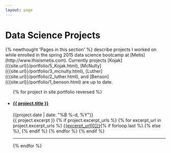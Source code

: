 ```yaml
---
layout: page
---
```


  <h1 class="content-listing-header sans">Data Science Projects</h1>
  {% newthought 'Pages in this section' %} describe projects I worked on while enrolled in the spring 2015 data science bootcamp at [Metis](http://www.thisismetis.com). Currently projects [Kojak]({{site.url}}/portfolio/5_Kojak.html), [McNulty]({{site.url}}/portfolio/3_mcnulty.html), [Luther]({{site.url}}/portfolio/2_luther.html), and [Benson]({{site.url}}/portfolio/1_benson.html) are up to date.

  <ul class="content">
    {% for project in site.portfolio reversed %}
      <li class="listing">
        <a href="{{ project.url }}"><h4 class="contrast">{{ project.title }}</h4></a>
        <span class="smaller">{{project.date | date: "%B %-d, %Y"}}</span>  <br/>
        {{ project.excerpt }}
        {% if project.excerpt_urls %}
          {% for excerpt_url in project.excerpt_urls %}
            <a href="{{site.url}}/assets/img/{{excerpt_url[1]}}">{{excerpt_url[0]}}</a>{% if forloop.last %}.{% else %}, {% endif %}
          {% endfor %}
        {% endif %}
        <hr class="slender">
      </li>
    {% endfor %}
  </ul>
